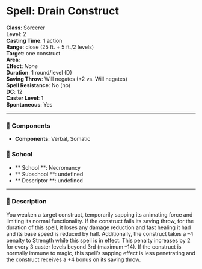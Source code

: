 
# Spell: Drain Construct
**Class**: Sorcerer  
**Level**: 2  
**Casting Time**: 1 action  
**Range**: close (25 ft. + 5 ft./2 levels)  
**Target**: one construct  
**Area**:   
**Effect**: _None_  
**Duration**: 1 round/level (D)  
**Saving Throw**: Will negates (+2 vs. Will negates)  
**Spell Resistance**: No (no)  
**DC**: 12  
**Caster Level**: 1  
**Spontaneous**: Yes

---

### 🔮 Components
- **Components**: Verbal, Somatic

### 🏫 School
- ** School **: Necromancy
- ** Subschool **: undefined
- ** Descriptor **: undefined
---

### 📜 Description
You weaken a target construct, temporarily sapping its animating force and limiting its normal functionality. If the construct fails its saving throw, for the duration of this spell, it loses any damage reduction and fast healing it had and its base speed is reduced by half. Additionally, the construct takes a –4 penalty to Strength while this spell is in effect. This penalty increases by 2 for every 3 caster levels beyond 3rd (maximum –14). If the construct is normally immune to magic, this spell’s sapping effect is less penetrating and the construct receives a +4 bonus on its saving throw.
